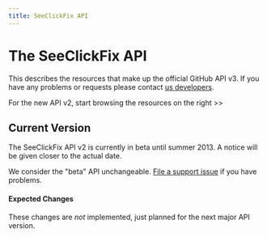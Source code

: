 ```yaml
---
title: SeeClickFix API
---
```


# The SeeClickFix API

This describes the resources that make up the official GitHub API v3. If
you have any problems or requests please contact
[us developers](mailto:dev@seeclickfix.com?subject=APIv2).

For the new API v2, start browsing the resources on the right >>

## Current Version

The SeeClickFix API v2 is currently in beta until summer 2013.  A notice will be given closer to the actual date.

We consider the "beta" API unchangeable.  [File a support issue](http://seeclickfix.com/contact_us) if you have problems.

#### Expected Changes

These changes are _not_ implemented, just planned for the next major API version.
